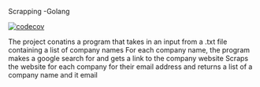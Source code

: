 Scrapping -Golang

[![codecov](https://codecov.io/gh/Lubwama-Emmanuel/scrapper_golang/branch/main/graph/badge.svg?token=PH5AG8DSO6)](https://codecov.io/gh/Lubwama-Emmanuel/scrapper_golang)

The project conatins a program that takes in an input from a .txt file containing a list of company names
For each company name, the program makes a google search for and gets a link to the company website
Scraps the website for each company for their email address and returns a list of a company name and it email